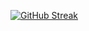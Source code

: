 [![GitHub Streak](https://streak-stats.demolab.com?user=ttrieuvy&theme=radical&border_radius=10&date_format=j%2Fn%5B%2FY%5D)](https://git.io/streak-stats)
